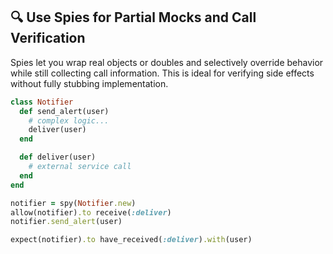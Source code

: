 ## 🔍 Use Spies for Partial Mocks and Call Verification

Spies let you wrap real objects or doubles and selectively override behavior while still collecting call information. This is ideal for verifying side effects without fully stubbing implementation.

```ruby
class Notifier
  def send_alert(user)
    # complex logic...
    deliver(user)
  end

  def deliver(user)
    # external service call
  end
end

notifier = spy(Notifie­r.new)
allow(notifier).to receive(:deliver)
notifier.send_alert(user)

expect(notifier).to have_received(:deliver).with(user)
```
